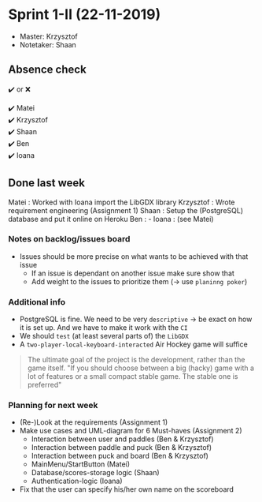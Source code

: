# Sprint 1-II (22-11-2019)
- Master: Krzysztof
- Notetaker: Shaan

## Absence check
:heavy_check_mark: or :x: <br/>

:heavy_check_mark: Matei<br/>
:heavy_check_mark: Krzysztof<br/>
:heavy_check_mark: Shaan<br/>
:heavy_check_mark: Ben<br/>
:heavy_check_mark: Ioana<br/>

## Done last week
Matei : Worked with Ioana import the LibGDX library
Krzysztof : Wrote requirement engineering (Assignment 1)
Shaan : Setup the (PostgreSQL) database and put it online on Heroku
Ben : -
Ioana : (see Matei) 

### Notes on backlog/issues board
- Issues should be more precise on what wants to be achieved with that issue
  - If an issue is dependant on another issue make sure show that
  - Add weight to the issues to prioritize them (-> use `planinng poker`)

### Additional info
- PostgreSQL is fine. We need to be very `descriptive` -> be exact on how it is set up. And we have to make it work with the `CI` 
- We should `test` (at least several parts of) the `LibGDX`
- A `two-player-local-keyboard-interacted` Air Hockey game will suffice 
> The ultimate goal of the project is the development, rather than the game itself. "If you should choose between a big (hacky) game with a lot of features
> or a small compact stable game. The stable one is preferred"

### Planning for next week
- (Re-)Look at the requirements (Assignment 1)
- Make use cases and UML-diagram for 6 Must-haves (Assignment 2)
  - Interaction between user and paddles (Ben & Krzysztof)
  - Interaction between paddle and puck (Ben & Krzysztof)
  - Interaction between puck and board (Ben & Krzysztof)
  - MainMenu/StartButton (Matei)
  - Database/scores-storage logic (Shaan)
  - Authentication-logic (Ioana)
- Fix that the user can specify his/her own name on the scoreboard